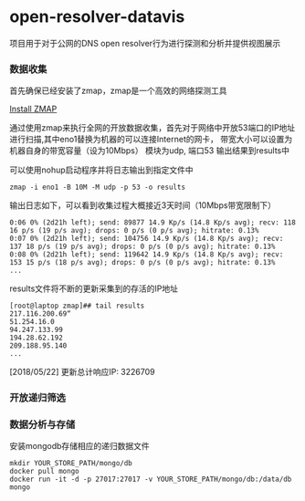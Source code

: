 # open-resolver-datavis
项目用于对于公网的DNS open resolver行为进行探测和分析并提供视图展示


### 数据收集

首先确保已经安装了zmap，zmap是一个高效的网络探测工具

[Install ZMAP](https://github.com/zmap/zmap/blob/master/INSTALL.md)

通过使用zmap来执行全网的开放数据收集，首先对于网络中开放53端口的IP地址进行扫描,其中eno1替换为机器的可以连接Internet的网卡， 带宽大小可以设置为机器自身的带宽容量（设为10Mbps） 模块为udp, 端口53 输出结果到results中

可以使用nohup启动程序并将日志输出到指定文件中

```
zmap -i eno1 -B 10M -M udp -p 53 -o results
```

输出日志如下，可以看到收集过程大概接近3天时间（10Mbps带宽限制下）

```
0:06 0% (2d21h left); send: 89877 14.9 Kp/s (14.8 Kp/s avg); recv: 118 16 p/s (19 p/s avg); drops: 0 p/s (0 p/s avg); hitrate: 0.13%
0:07 0% (2d21h left); send: 104756 14.9 Kp/s (14.8 Kp/s avg); recv: 137 18 p/s (19 p/s avg); drops: 0 p/s (0 p/s avg); hitrate: 0.13%
0:08 0% (2d21h left); send: 119642 14.9 Kp/s (14.8 Kp/s avg); recv: 153 15 p/s (18 p/s avg); drops: 0 p/s (0 p/s avg); hitrate: 0.13%
...

```

results文件将不断的更新采集到的存活的IP地址

```
[root@laptop zmap]## tail results 
217.116.200.69“
51.254.16.0
94.247.133.99
194.28.62.192
209.188.95.140
...

```

[2018/05/22] 更新总计响应IP: 3226709


### 开放递归筛选



### 数据分析与存储

安装mongodb存储相应的递归数据文件

```
mkdir YOUR_STORE_PATH/mongo/db
docker pull mongo
docker run -it -d -p 27017:27017 -v YOUR_STORE_PATH/mongo/db:/data/db mongo
```

